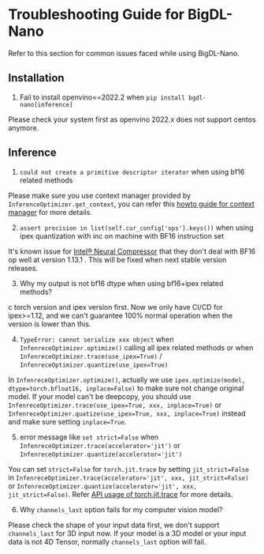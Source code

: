 # Troubleshooting Guide for BigDL-Nano

Refer to this section for common issues faced while using BigDL-Nano.

## Installation
1. Fail to install openvino==2022.2 when ``pip install bgdl-nano[inference]``

Please check your system first as openvino 2022.x does not support centos anymore.

## Inference

1. ``could not create a primitive descriptor iterator`` when using bf16 related methods

Please make sure you use context manager provided by ``InferenceOptimizer.get_context``, you can refer this [howto guide for context manager]() for more details.

2. ``assert precision in list(self.cur_config['ops'].keys())`` when using ipex quantization with inc on machine with BF16 instruction set

It's known issue for [Intel® Neural Compressor](https://github.com/intel/neural-compressor) that they don't deal with BF16 op well at version 1.13.1 . This will be fixed when next stable version releases.

3. Why my output is not bf16 dtype when using bf16+ipex related methods?

c torch version and ipex version first. Now we only have CI/CD for ipex>=1.12, and we can't guarantee 100% normal operation when the version is lower than this.

4. ``TypeError: cannot serialize xxx object`` when ``InfenreceOptimizer.optimize()`` calling all ipex related methods or when ``InfenreceOptimizer.trace(use_ipex=True)`` / ``InfenreceOptimizer.quantize(use_ipex=True)``

In ``InfenreceOptimizer.optimize()``, actually we use ``ipex.optimize(model, dtype=torch.bfloat16, inplace=False)`` to make sure not change original model. If your model can't be deepcopy, you should use ``InfenreceOptimizer.trace(use_ipex=True, xxx, inplace=True)`` or ``InfenreceOptimizer.quatize(use_ipex=True, xxx, inplace=True)`` instead and make sure setting ``inplace=True``.

5. error message like ``set strict=False`` when ``InfenreceOptimizer.trace(accelerator='jit')`` or ``InfenreceOptimizer.quantize(accelerator='jit')``

You can set ``strict=False`` for ``torch.jit.trace`` by setting ``jit_strict=False`` in ``InfenreceOptimizer.trace(accelerator='jit', xxx, jit_strict=False)`` or ``InfenreceOptimizer.quantize(accelerator='jit', xxx, jit_strict=False)``. 
Refer [API usage of torch.jit.trace](https://pytorch.org/docs/stable/generated/torch.jit.trace.html#torch.jit.trace) for more details.

6. Why ``channels_last`` option fails for my computer vision model?

Please check the shape of your input data first, we don't support ``channels_last`` for 3D input now. If your model is a 3D model or your input data is not 4D Tensor, normally ``channels_last`` option will fail.